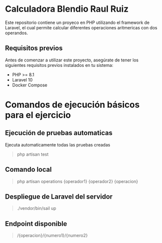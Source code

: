 # Calculadora Blendio Raul Ruiz

Este repositorio contiene un proyeco en PHP utilizando el framework de Laravel, el cual permite calcular diferentes operaciones aritmericas con dos operandos. 


## Requisitos previos

Antes de comenzar a utilizar este proyecto, asegúrate de tener los siguientes requisitos previos instalados en tu sistema:

- PHP >= 8.1
- Laravel 10
- Docker Compose


# Comandos de ejecución básicos para el ejercicio

## Ejecución de pruebas automaticas
Ejecuta automaticamente todas las pruebas creadas
>php artisan test

## Comando local
> php artisan operations {operador1} {operador2} {operacion}

## Despliegue de Laravel del servidor
> ./vendor/bin/sail up

## Endpoint disponible
> /{operacion}/{numero1}/{numero2}